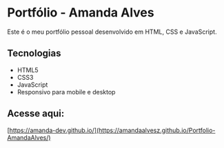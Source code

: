 # Portfólio - Amanda Alves

Este é o meu portfólio pessoal desenvolvido em HTML, CSS e JavaScript.

## Tecnologias

- HTML5
- CSS3
- JavaScript
- Responsivo para mobile e desktop

## Acesse aqui:
[https://amanda-dev.github.io/](https://amandaalvesz.github.io/Portfolio-AmandaAlves/)
